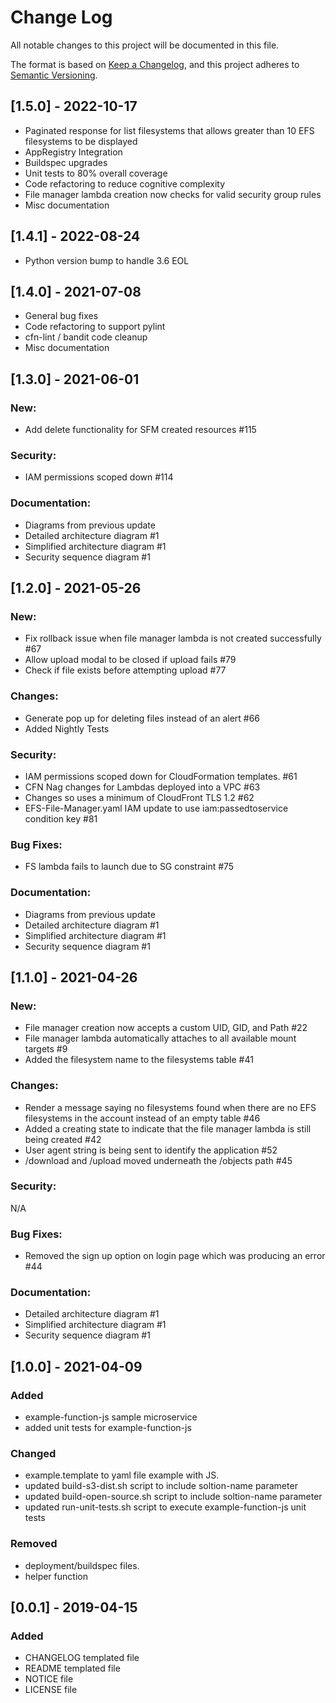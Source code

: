 # Change Log
All notable changes to this project will be documented in this file.

The format is based on [Keep a Changelog](https://keepachangelog.com/en/1.0.0/),
and this project adheres to [Semantic Versioning](https://semver.org/spec/v2.0.0.html).

## [1.5.0] - 2022-10-17
- Paginated response for list filesystems that allows greater than 10 EFS filesystems to be displayed
- AppRegistry Integration
- Buildspec upgrades
- Unit tests to 80% overall coverage
- Code refactoring to reduce cognitive complexity
- File manager lambda creation now checks for valid security group rules
- Misc documentation

## [1.4.1] - 2022-08-24
- Python version bump to handle 3.6 EOL

## [1.4.0] - 2021-07-08
- General bug fixes 
- Code refactoring to support pylint
- cfn-lint / bandit code cleanup
- Misc documentation

## [1.3.0] - 2021-06-01
### New:
- Add delete functionality for SFM created resources #115 

### Security:
- IAM permissions scoped down  #114

### Documentation:
- Diagrams from previous update
- Detailed architecture diagram #1
- Simplified architecture diagram #1
- Security sequence diagram #1


## [1.2.0] - 2021-05-26
### New:
- Fix rollback issue when file manager lambda is not created successfully #67 
- Allow upload modal to be closed if upload fails #79 
- Check if file exists before attempting upload #77 

### Changes:
- Generate pop up for deleting files instead of an alert #66 
- Added Nightly Tests

### Security:
- IAM permissions scoped down for CloudFormation templates. #61 
- CFN Nag changes for Lambdas deployed into a VPC #63 
- Changes so uses a minimum of CloudFront TLS 1.2 #62 
- EFS-File-Manager.yaml IAM update to use iam:passedtoservice condition key #81 

### Bug Fixes:
- FS lambda fails to launch due to SG constraint #75 

### Documentation:
- Diagrams from previous update
- Detailed architecture diagram #1
- Simplified architecture diagram #1
- Security sequence diagram #1


## [1.1.0] - 2021-04-26
### New:
- File manager creation now accepts a custom UID, GID, and Path #22
- File manager lambda automatically attaches to all available mount targets #9
- Added the filesystem name to the filesystems table #41

### Changes:
- Render a message saying no filesystems found when there are no EFS filesystems in the account instead of an empty table #46
- Added a creating state to indicate that the file manager lambda is still being created #42
- User agent string is being sent to identify the application #52
- /download and /upload moved underneath the /objects path #45

### Security:
N/A

### Bug Fixes:
- Removed the sign up option on login page which was producing an error #44

### Documentation:
- Detailed architecture diagram #1
- Simplified architecture diagram #1
- Security sequence diagram #1


## [1.0.0] - 2021-04-09
### Added
- example-function-js sample microservice
- added unit tests for example-function-js

### Changed
- example.template to yaml file example with JS.
- updated build-s3-dist.sh script to include soltion-name parameter
- updated build-open-source.sh script to include soltion-name parameter
- updated run-unit-tests.sh script to execute example-function-js unit tests

### Removed
- deployment/buildspec files.
- helper function

## [0.0.1] - 2019-04-15
### Added
- CHANGELOG templated file
- README templated file
- NOTICE file
- LICENSE file
